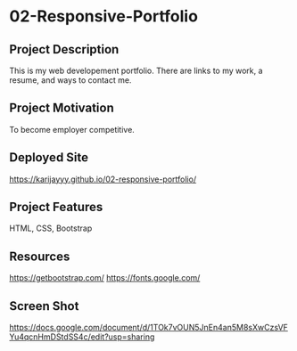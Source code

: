 # 02-Responsive-Portfolio

## Project Description 
This is my web developement portfolio. There are links to my work, a resume, and ways to contact me.

## Project Motivation
To become employer competitive.

## Deployed Site
https://karijayyy.github.io/02-responsive-portfolio/

## Project Features
HTML, CSS, Bootstrap 

## Resources
https://getbootstrap.com/
https://fonts.google.com/

## Screen Shot
https://docs.google.com/document/d/1TOk7vOUN5JnEn4an5M8sXwCzsVFYu4qcnHmDStdSS4c/edit?usp=sharing
